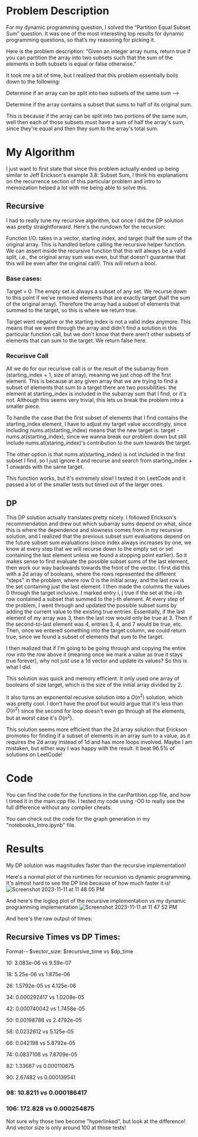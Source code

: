 # Problem Description
For my dynamic programming question, I solved the “Partition Equal Subset Sum” question. It was one of the most interesting top results for dynamic programming questions, so that’s my reasoning for picking it.

Here is the problem description:
“Given an integer array nums, return true if you can partition the array into two subsets such that the sum of the elements in both subsets is equal or false otherwise.”

It took me a bit of time, but I realized that this problem essentially boils down to the following:

Determine if an array can be split into two subsets of the same sum -->

Determine if the array contains a subset that sums to half of its original sum.

This is because if the array can be split into two portions of the same sum, well then each of those subsets must have a sum of half the array's sum, since they're equal and then they sum to the array's total sum.

# My Algorithm
I just want to first state that since this problem actually ended up being similar to Jeff Erickson's example 3.8: Subset Sum, I think his explanations on the recurrence section of this particular problem and intro to memoization helped a lot with me being able to solve this.

## Recursive
I had to really tune my recursive algorithm, but once I did the DP solution was pretty straightforward. Here's the rundown for the recursion:

Function I/O: takes in a vector, starting index, and target (half the sum of the original array. This is handled before calling the recursive helper function. We can assert inside the recursive function that this will always be a valid split, i.e., the original array sum was even, but that doesn't guarantee that this will be even after the original call!). This will return a bool.

### Base cases: 
Target = 0. The empty set is always a subset of any set. We recurse down to this point if we've removed elements that are exactly target (half the sum of the original array). Therefore the array had a subset of elements that summed to the target, so this is where we return true.

Target went negative or the starting index is not a valid index anymore. This means that we went through the array and didn't find a solution in this particular function call, but we don't know that there aren't other subsets of elements that can sum to the target. We return false here.

### Recurisve Call
All we do for our recurisve call is or the result of the subarray from (starting_index + 1, size of array), meaning we just chop off the first element. This is because at any given array that we are trying to find a subset of elements that sum to a target there are two possibilities: the element at starting_index is included in the subarray sum that I find, or it's not. Although this seems very trivial, this lets us break the problem into a smaller piece. 

To handle the case that the first subset of elements that I find contains the starting_index element, I have to adjust my target value accordingly, since including nums.at(starting_index) means that the new target is: target - nums.at(starting_index), since we wanna break our problem down but still include nums.at(staring_index)'s contribution to the sum towards the target. 

The other option is that nums.at(starting_index) is not included in the first subset I find, so I just ignore it and recurse and search from starting_index + 1 onwards with the same target.

This function works, but it's extremely slow! I tested it on LeetCode and it passed a lot of the smaller tests but timed out of the larger ones.
## DP
This DP solution actually translates pretty nicely. I followed Erickson's recommendation and drew out which subarray sums depend on what, since this is where the dependence and slowness comes from in my recursive solution, and I realized that the previous subset sum evaluations depend on the future subset sum evaluations (since index always increases by one, we know at every step that we will recurse down to the empty set or set containing the last element unless we found a stopping point earlier). So it makes sense to first evaluate the possible subset sums of the last element, then work our way backwards towards the front of the vector. I first did this with a 2d array of booleans, where the rows represented the different "steps" in the problem, where row 0 is the initial array, and the last row is the set containing just the last element. I then made the columns the values 0 through the target inclusive. I marked entry i, j true if the set at the i-th row contained a subset that summed to the j-th element. At every step of the problem, I went through and updated the possible subset sums by adding the current value to the existing true entries. Essentially, if the last element of my array was 3, then the last row would only be true at 3. Then if the second-to-last element was 4, entries 3, 4, and 7 would be true, etc. Then, once we entered something into the target column, we could return true, since we found a subset of elements that sum to the target.

I then realized that if I'm going to be going through and copying the entire row into the row above it (meaning once we mark a value as true it stays true forever), why not just use a 1d vector and update its values? So this is what I did.

This solution was quick and memory efficient. It only used one array of booleans of size target, which is the size of the initial array divided by 2.

It also turns an exponential recusive solution into a $O(n^2)$ solution, which was pretty cool. I don't have the proof but would argue that it's less than $O(n^2)$ since the second for loop doesn't even go through all the elements, but at worst case it's $O(n^2)$.

This solution seems more efficient than the 2d array solution that Erickson promotes for finding if a subset of elements in an array sum to a value, as it requires the 2d array instead of 1d and has more loops involved. Maybe I am mistaken, but either way I was happy with the result. It beat 96.5% of solutions on LeetCode!

# Code
You can find the code for the functions in the canPartition.cpp file, and how I timed it in the main.cpp file. I tested my code using -O0 to really see the full difference without any compiler cheats. 

You can check out the code for the graph generation in my "notebooks_Intro.ipynb" file.

# Results
My DP solution was magnitudes faster than the recursive implementation!

Here's a normal plot of the runtimes for recursion vs dynamic programming. It's almost hard to see the DP line because of how much faster it is!
![Screenshot 2023-11-11 at 11 48 05 PM](https://github.com/ethansirois/dp/assets/114622541/df1cc8b4-9cd4-4e9f-9439-1ccadd64830d)

And here's the loglog plot of the recursive implementation vs my dynamic programming implementation
![Screenshot 2023-11-11 at 11 47 52 PM](https://github.com/ethansirois/dp/assets/114622541/48e0cf97-e23c-47bd-b729-29743b14d50d)

And here's the raw output of times:

## Recursive Times vs DP Times: 
Format-- $vector_size: $recursive_time vs $dp_time

10: 3.083e-06 vs 9.59e-07

18: 5.25e-06 vs 1.875e-06

26: 1.5792e-05 vs 4.125e-06

34: 0.000292417 vs 1.0208e-05

42: 0.000740042 vs 1.7458e-05

50: 0.00198788 vs 2.4792e-05

58: 0.0232612 vs 5.125e-05

66: 0.042198 vs 5.8792e-05

74: 0.0837106 vs 7.8709e-05

82: 1.33687 vs 0.000110875

90: 2.67482 vs 0.000139541

### 98: 10.8211 vs 0.000186417

### 106: 172.828 vs 0.000254875

Not sure why those two become "hyperlinked", but look at the difference! And vector size is only around 100 at those tests!

